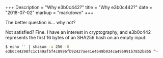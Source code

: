 +++
Description = "Why e3b0c442?"
title = "Why e3b0c442?"
date = "2018-07-02"
markup = "markdown"
+++

The better question is... why not?

Not satisfied? Fine. I have an interest in cryptography, and e3b0c442 represents the first 16 bytes of an SHA256 hash on an empty input:

```bash
$ echo '' | shasum -a 256 -0
e3b0c44298fc1c149afbf4c8996fb92427ae41e4649b934ca495991b7852b855 ^-

```